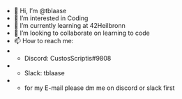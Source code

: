 - 👋 Hi, I’m @tblaase
- 👀 I’m interested in Coding
- 🌱 I’m currently learning at 42Heilbronn
- 💞️ I’m looking to collaborate on learning to code
- 📫 How to reach me:
- - Discord: CustosScriptis#9808
- - Slack: tblaase
- - for my E-mail please dm me on discord or slack first

<!---
CustosScriptis/CustosScriptis is a ✨ special ✨ repository because its `README.md` (this file) appears on your GitHub profile.
You can click the Preview link to take a look at your changes.
--->
